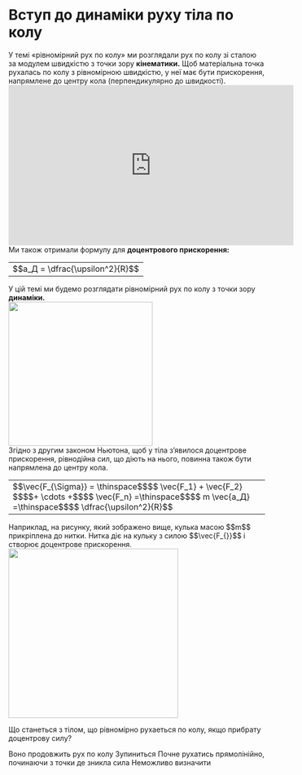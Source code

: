 # Вступ до динамiки руху тiла по колу

<div class="space">У темi «рiвномiрний рух по колу» ми розглядали рух по колу зi сталою за модулем швидкiстю з точки зору <b>кiнематики.</b> Щоб матерiальна точка рухалась по колу з рiвномiрною швидкiстю, у неї має бути прискорення, напрямлене до центру кола (перпендикулярно до швидкостi).</div>

<div class="space"><div class="fluidMedia">
<iframe width="560" height="315" src="https://www.youtube.com/embed/KoeLZN7tk2s" frameborder="0" allowfullscreen></iframe>
</div>
<div class="popup">
</div></div>

<div class="space">Ми також отримали формулу для <span class="p1"><b>доцентрового прискорення:</b></span></div>

<div class="space"><div class="centered-table-wrapper">
<table class="centered-table">
<tr class="eq">
<td class="eq">
<p1>$$a_Д = \dfrac{\upsilon^2}{R}$$</p1>
</td>
</tr>
</table></div></div>

<div class="space">У цiй темi ми будемо розглядати рiвномiрний рух по колу з точки зору <b>динамiки.</b></div>

<div class="space"><img class="image" width="283"  src="https://rawgit.com/chudaol/ed-era-book-physics/master/images/chapter_6/2.png"></div>

<div class="space">Згiдно з другим законом Ньютона, щоб у тiла з’явилося доцентрове прискорення, рiвнодiйна сил, що дiють на нього, повинна також бути напрямлена до центру кола.</div>

<div class="space"><div class="centered-table-wrapper">
<table class="centered-table">
<tr class="eq">
<td class="eq">
<p1>$$\vec{F_{\Sigma}} = \thinspace$$$$ \vec{F_1} + \vec{F_2} $$$$+ \cdots +$$$$ \vec{F_n} =\thinspace$$$$ m \vec{a_Д} =\thinspace$$$$ \dfrac{\upsilon^2}{R}$$</p1>
</td>
</tr>
</table></div></div>

<div class="space">Наприклад, на рисунку, який зображено вище, кулька масою $$m$$ прикрiплена до нитки. Нитка дiє на кульку з силою $$\vec{F_{}}$$ i створює доцентрове прискорення.</div>

<div class="space"><img class="image" width="333"  src="https://rawgit.com/chudaol/ed-era-book-physics/master/images/chapter_6/3.png"></div>

<quiz correctLabel="correct!" incorrectLabel="incorrect!" checkLabel="check ansert">
<question>
<p>Що станеться з тілом, що рівномірно рухаеться по колу, якщо прибрату доцентрову силу?</p>
 
<answer>Воно продовжить рух по колу</answer>
<answer>Зупиниться</answer>
<answer correct>Почне рухатись прямолінійно, починаючи з точки де зникла сила</answer>
<answer>Неможливо визначити</answer>
</question>
</quiz>